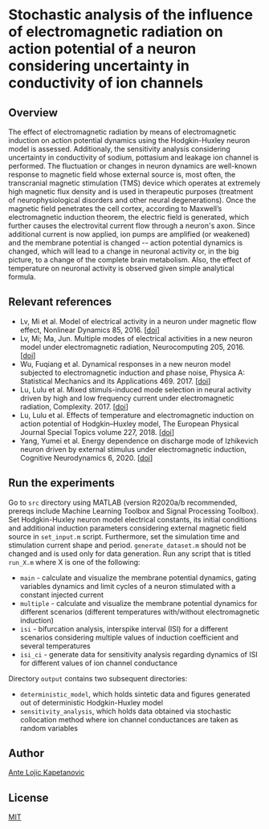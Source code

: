 # Stochastic analysis of the influence of electromagnetic radiation on action potential of a neuron considering uncertainty in conductivity of ion channels

## Overview
The effect of electromagnetic radiation by means of electromagnetic induction on action potential dynamics using the Hodgkin-Huxley neuron model is assessed. Additionaly, the sensitivity analysis considering uncertainty in conductivity of sodium, pottasium and leakage ion channel is performed.
The fluctuation or changes in neuron dynamics are well-known response to magnetic field whose external source is, most often, the transcranial magnetic stimulation (TMS) device which operates at extremely high magnetic flux density and is used in therapeutic purposes (treatment of neurophysiological disorders and other neural degenerations).
Once the magnetic field penetrates the cell cortex, according to Maxwell’s electromagnetic induction theorem, the electric field is generated, which further causes the electrovital current flow through a neuron's axon.
Since additional current is now applied, ion pumps are amplified (or weakened) and the membrane potential is changed -- action potential dynamics is changed, which will lead to a change in neuronal activity or, in the big picture, to a change of the complete brain metabolism.
Also, the effect of temperature on neuronal activity is observed given simple analytical formula.

## Relevant references
* Lv, Mi et al. Model of electrical activity in a neuron under magnetic flow effect, Nonlinear Dynamics 85, 2016. [[doi](https://doi.org/10.1007/s11071-016-2773-6)]
* Lv, Mi; Ma, Jun. Multiple modes of electrical activities in a new neuron model under electromagnetic radiation, Neurocomputing 205, 2016. [[doi](https://doi.org/10.1016/j.neucom.2016.05.004)]
* Wu, Fuqiang et al. Dynamical responses in a new neuron model subjected to electromagnetic induction and phase noise, Physica A: Statistical Mechanics and its Applications 469. 2017. [[doi](https://doi.org/10.1016/j.physa.2016.11.056)]
* Lu, Lulu et al. Mixed stimuls-induced mode selection in neural activity driven by high and low frequency current under electromagnetic radiation, Complexity. 2017. [[doi](https://doi.org/10.1155/2017/7628537)]
* Lu, Lulu et al. Effects of temperature and electromagnetic induction on action potential of Hodgkin–Huxley model, The European Physical Journal Special Topics volume 227, 2018. [[doi](https://doi.org/10.1140/epjst/e2018-700140-1)]
* Yang, Yumei et al. Energy dependence on discharge mode of Izhikevich neuron driven by external stimulus under electromagnetic induction, Cognitive Neurodynamics 6, 2020. [[doi](https://doi.org/10.1007/s11571-020-09596-4)]

## Run the experiments
Go to `src` directory using MATLAB (version R2020a/b recommended, prereqs include Machine Learning Toolbox and Signal Processing Toolbox).
Set Hodgkin-Huxley neuron model electrical constants, its initial conditions and additional induction parameters considering external magnetic field source in `set_input.m` script.
Furthermore, set the simulation time and stimulation current shape and period.
`generate_dataset.m` should not be changed and is used only for data generation.
Run any script that is titled `run_X.m` where X is one of the following:
* `main` - calculate and visualize the membrane potential dynamics, gating variables dynamics and limit cycles of a neuron stimulated with a constant injected current
* `multiple` - calculate and visualize the membrane potential dynamics for different scenarios (different temperatures with/without electromagnetic induction)
* `isi` - bifurcation analysis, interspike interval (ISI) for a different scenarios considering multiple values of induction coefficient and several temperatures
* `isi_ci` - generate data for sensitivity analysis regarding dynamics of ISI for different values of ion channel conductance

Directory `output` contains two subsequent directories:
* `deterministic_model`, which holds sintetic data and figures generated out of deterministic Hodgkin-Huxley model
* `sensitivity_analysis`, which holds data obtained via stochastic collocation method where ion channel conductances are taken as random variables

## Author
[Ante Lojic Kapetanovic](http://adria.fesb.hr/~alojic00/)

## License
[MIT](https://github.com/antelk/hodgkin-huxley-model/blob/main/LICENSE)